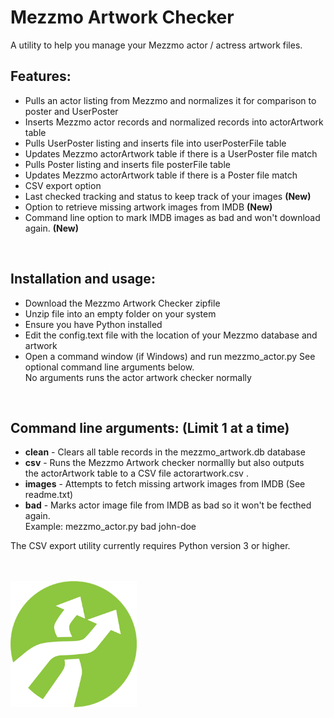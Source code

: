 # Mezzmo Artwork Checker
A utility to help you manage your Mezzmo actor / actress artwork files.  


## Features:

- Pulls an actor listing from Mezzmo and normalizes it for comparison to poster and UserPoster
- Inserts Mezzmo actor records and normalized records into actorArtwork table
- Pulls UserPoster listing and inserts file into userPosterFile table
- Updates Mezzmo actorArtwork table if there is a UserPoster file match
- Pulls Poster listing and inserts file posterFile table
- Updates Mezzmo actorArtwork table if there is a Poster file match
- CSV export option
- Last checked tracking and status to keep track of your images  <b>(New)</b>
- Option to retrieve missing artwork images from IMDB  <b>(New)</b>
- Command line option to mark IMDB images as bad and won't download again.  <b>(New)</b>  
<br/>

## Installation and usage:

-  Download the Mezzmo Artwork Checker zipfile
-  Unzip file into an empty folder on your system
-  Ensure you have Python installed
-  Edit the config.text file with the location of your Mezzmo
   database and artwork
-  Open a command window (if Windows) and run mezzmo_actor.py
   See optional command line arguments below.  
   No arguments runs the actor artwork checker normally
<br/>

## Command line arguments:  (Limit 1 at a time)

- <b>clean</b>	-  Clears all table records in the mezzmo_artwork.db database
- <b>csv</b>    -  Runs the Mezzmo Artwork checker normallly but also outputs<br/> 
         the actorArtwork table to a CSV file actorartwork.csv  .
- <b>images</b> -  Attempts to fetch missing artwork images from IMDB  (See readme.txt)
- <b>bad</b>    -  Marks actor image file from IMDB as bad so it won't be fecthed again. </br>
         Example:   mezzmo_actor.py bad john-doe    
            
         
 The CSV export utility currently requires Python version 3 or higher.<br/><br/>

           
<br/><img src="icon.png" width="40%">